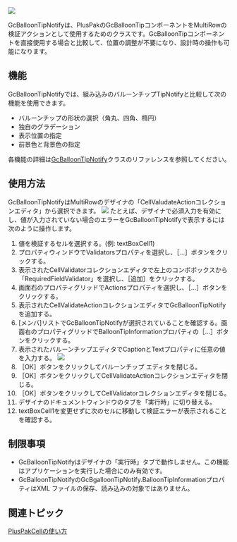 ![](/DOCUMENT_SITE_LINK_PREFIX_HERE/document-site-files/images/f148c511-6e98-4b55-9904-150a375d5825/images/ppimages/gcballoontipnotify/gcballoontipnotify_examples.png)

GcBalloonTipNotifyは、PlusPakのGcBalloonTipコンポーネントをMultiRowの検証アクションとして使用するためのクラスです。GcBalloonTipコンポーネントを直接使用する場合と比較して、位置の調整が不要になり、設計時の操作も可能になります。

## 機能

GcBalloonTipNotifyでは、組み込みのバルーンチップTipNotifyと比較して次の機能を使用できます。

* バルーンチップの形状の選択（角丸、四角、楕円）
* 独自のグラデーション
* 表示位置の指定
* 前景色と背景色の指定

各機能の詳細は[GcBalloonTipNotify](gcdocsite__documentlink?toc-item-id=66d6d3dc-f595-4b2c-8c32-a7fef7fd1552)クラスのリファレンスを参照してください。

## 使用方法

GcBalloonTipNotifyはMultiRowのデザイナの「CellValudateActionコレクションエディタ」から選択できます。
![](/DOCUMENT_SITE_LINK_PREFIX_HERE/document-site-files/images/f148c511-6e98-4b55-9904-150a375d5825/images/ppimages/gcballoontipnotify/gcballoontipnotify_cellvaludateactioncollectioneditor.png)
たとえば、デザイナで必須入力を有効にし、値が入力されていない場合のエラーをGcBalloonTipNotifyで表示するには次のように操作します。

1. 値を検証するセルを選択する。(例: textBoxCell1)
2. プロパティウィンドウでValidatorsプロパティを選択し、［...］ボタンをクリックする。
3. 表示されたCellValidatorコレクションエディタで左上のコンボボックスから「RequiredFieldValidator」を選択し、［追加］をクリックする。
4. 画面右のプロパティグリッドでActionsプロパティを選択し、［...］ボタンをクリックする。
5. 表示されたCellValidateActionコレクションエディタでGcBalloonTipNotifyを追加する。
6. [メンバ]リストでGcBalloonTipNotifyが選択されていることを確認する。画面右のプロパティグリッドでBalloonTipInformationプロパティの［...］ボタンをクリックする。
7. 表示されたバルーンチップエディタでCaptionとTextプロパティに任意の値を入力する。
    ![](/DOCUMENT_SITE_LINK_PREFIX_HERE/document-site-files/images/f148c511-6e98-4b55-9904-150a375d5825/images/ppimages/gcballoontipnotify/gcballoontipnotify_balloontipeditor.png)
8. ［OK］ボタンをクリックしてバルーンチップ エディタを閉じる。
9. ［OK］ボタンをクリックしてCellValidateActionコレクションエディタを閉じる。
10. ［OK］ボタンをクリックしてCellValidatorコレクションエディタを閉じる。
11. デザイナのドキュメントウィンドウのタブを「実行時」に切り替える。
12. textBoxCell1を変更せずに次のセルに移動して検証エラーが表示されることを確認する。

## 制限事項

* GcBalloonTipNotifyはデザイナの「実行時」タブで動作しません。この機能はアプリケーションを実行した場合にのみ有効です。
* GcBalloonTipNotifyのGcBgalloonTipNotify.BalloonTipInformationプロパティはXML ファイルの保存、読み込みの対象ではありません。

## 関連トピック

[PlusPakCellの使い方](gcdocsite__documentlink?toc-item-id=f3782c2d-37c3-407d-9aaf-2a64d3af122f)